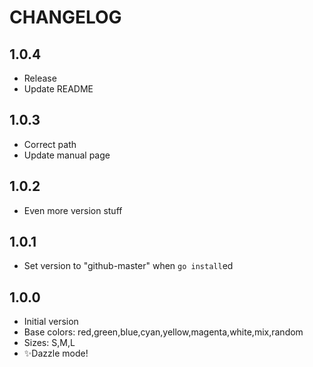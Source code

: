 # CHANGELOG

## 1.0.4

- Release
- Update README

## 1.0.3

- Correct path
- Update manual page

## 1.0.2

- Even more version stuff

## 1.0.1

- Set version to "github-master" when `go install`ed

## 1.0.0

- Initial version
- Base colors: red,green,blue,cyan,yellow,magenta,white,mix,random
- Sizes: S,M,L
- ✨Dazzle mode!
